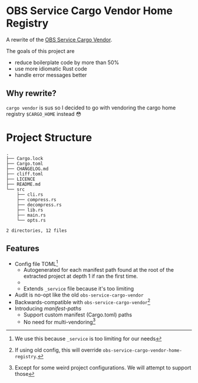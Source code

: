 # OBS Service Cargo Vendor Home Registry

A rewrite of the [OBS Service Cargo Vendor](https://github.com/Firstyear/obs-service-cargo/).

The goals of this project are
- reduce boilerplate code by more than 50%
- use more idiomatic Rust code
- handle error messages better

## Why rewrite?

`cargo vendor` is sus so I decided to go with vendoring the cargo home registry `$CARGO_HOME` instead 😳

# Project Structure

```
.
├── Cargo.lock
├── Cargo.toml
├── CHANGELOG.md
├── cliff.toml
├── LICENCE
├── README.md
└── src
    ├── cli.rs
    ├── compress.rs
    ├── decompress.rs
    ├── lib.rs
    ├── main.rs
    └── opts.rs

2 directories, 12 files
```

## Features

- Config file TOML[^1]
	- Autogenerated for each manifest path found at the root of the
	extracted project at depth 1 if ran the first time.
	- 
	- Extends `_service` file because it's too limiting
- Audit is no-opt like the old `obs-service-cargo-vendor`
- Backwards-compatible with `obs-service-cargo-vendor`[^2]
- Introducing *manifest-paths*
	- Support custom manifest (Cargo.toml) paths
	- No need for multi-vendoring[^3]


[^1]: We use this because `_service` is too limiting for our needs
[^2]: If using old config, this will override `obs-service-cargo-vendor-home-registry`.
[^3]: Except for some weird project configurations. We will attempt to support those
